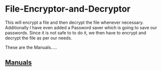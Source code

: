 # File-Encryptor-and-Decryptor
This will encrypt a file and then decrypt the file whenever necessary.
Additionally I have even added a Password saver which is going to save our passwords.
Since it is not safe to to do it, we then have to encrypt and decrypt the file as per our needs.

These are the Manuals.....

## [Manuals](https://github.com/smartnavdeep/File-Encryptor-and-Decryptor/wiki/Manuals)
